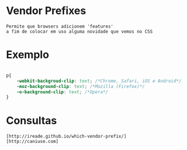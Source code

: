 # Vendor Prefixes

    Permite que browsers adicionem 'features'
    a fim de colocar em uso alguma novidade que vemos no CSS

# Exemplo

```CSS

p{
    -webkit-backgroud-clip: text; /*Chrome, Safari, iOS e Android*/
    -moz-background-clip: text; /*Mozilla (Firefox)*/
    -o-background-clip: text; /*Opera*/
}
```

# Consultas

    [http://ireade.github.io/which-vendor-prefix/]
    [http://caniuse.com]